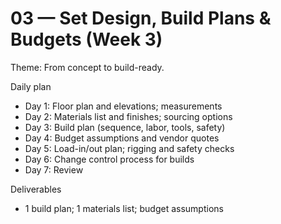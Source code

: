 # 03 — Set Design, Build Plans & Budgets (Week 3)

Theme: From concept to build-ready.

Daily plan
- Day 1: Floor plan and elevations; measurements
- Day 2: Materials list and finishes; sourcing options
- Day 3: Build plan (sequence, labor, tools, safety)
- Day 4: Budget assumptions and vendor quotes
- Day 5: Load-in/out plan; rigging and safety checks
- Day 6: Change control process for builds
- Day 7: Review

Deliverables
- 1 build plan; 1 materials list; budget assumptions
